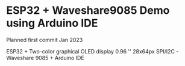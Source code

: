 # ESP32 + Waveshare9085 Demo using Arduino IDE

Planned first commit Jan 2023

ESP32 +  Two-color graphical OLED display 0.96 '' 28x64px SPI/I2C - Waveshare 9085 + Arduino IDE

